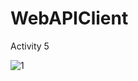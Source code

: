 # WebAPIClient
Activity 5

![1](https://user-images.githubusercontent.com/33522721/155635311-f756421e-97cc-4a3b-8c19-dcf492112b97.jpg)
